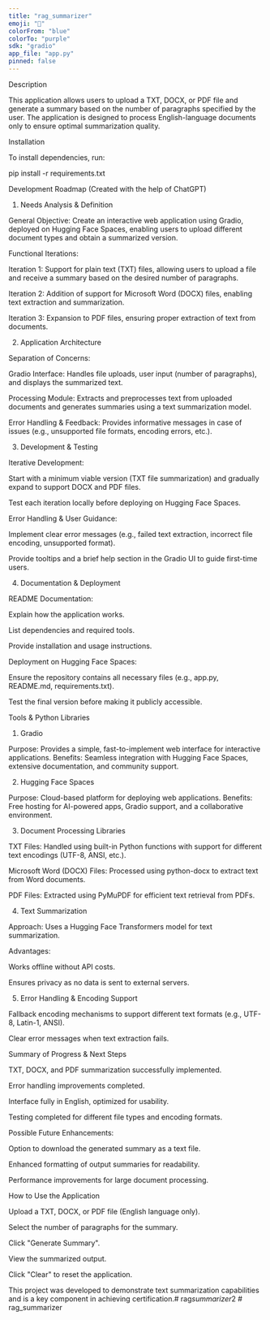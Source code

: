 ```yaml
---
title: "rag_summarizer"
emoji: "🚀"
colorFrom: "blue"
colorTo: "purple"
sdk: "gradio"
app_file: "app.py"
pinned: false
---
```



Description

This application allows users to upload a TXT, DOCX, or PDF file and generate a summary based on the number of paragraphs specified by the user. The application is designed to process English-language documents only to ensure optimal summarization quality.

Installation

To install dependencies, run:

pip install -r requirements.txt

Development Roadmap (Created with the help of ChatGPT)

1. Needs Analysis & Definition

General Objective: Create an interactive web application using Gradio, deployed on Hugging Face Spaces, enabling users to upload different document types and obtain a summarized version.

Functional Iterations:

Iteration 1: Support for plain text (TXT) files, allowing users to upload a file and receive a summary based on the desired number of paragraphs.

Iteration 2: Addition of support for Microsoft Word (DOCX) files, enabling text extraction and summarization.

Iteration 3: Expansion to PDF files, ensuring proper extraction of text from documents.

2. Application Architecture

Separation of Concerns:

Gradio Interface: Handles file uploads, user input (number of paragraphs), and displays the summarized text.

Processing Module: Extracts and preprocesses text from uploaded documents and generates summaries using a text summarization model.

Error Handling & Feedback: Provides informative messages in case of issues (e.g., unsupported file formats, encoding errors, etc.).

3. Development & Testing

Iterative Development:

Start with a minimum viable version (TXT file summarization) and gradually expand to support DOCX and PDF files.

Test each iteration locally before deploying on Hugging Face Spaces.

Error Handling & User Guidance:

Implement clear error messages (e.g., failed text extraction, incorrect file encoding, unsupported format).

Provide tooltips and a brief help section in the Gradio UI to guide first-time users.

4. Documentation & Deployment

README Documentation:

Explain how the application works.

List dependencies and required tools.

Provide installation and usage instructions.

Deployment on Hugging Face Spaces:

Ensure the repository contains all necessary files (e.g., app.py, README.md, requirements.txt).

Test the final version before making it publicly accessible.

Tools & Python Libraries

1. Gradio

Purpose: Provides a simple, fast-to-implement web interface for interactive applications.
Benefits: Seamless integration with Hugging Face Spaces, extensive documentation, and community support.

2. Hugging Face Spaces

Purpose: Cloud-based platform for deploying web applications.
Benefits: Free hosting for AI-powered apps, Gradio support, and a collaborative environment.

3. Document Processing Libraries

TXT Files: Handled using built-in Python functions with support for different text encodings (UTF-8, ANSI, etc.).

Microsoft Word (DOCX) Files: Processed using python-docx to extract text from Word documents.

PDF Files: Extracted using PyMuPDF for efficient text retrieval from PDFs.

4. Text Summarization

Approach: Uses a Hugging Face Transformers model for text summarization.

Advantages:

Works offline without API costs.

Ensures privacy as no data is sent to external servers.

5. Error Handling & Encoding Support

Fallback encoding mechanisms to support different text formats (e.g., UTF-8, Latin-1, ANSI).

Clear error messages when text extraction fails.

Summary of Progress & Next Steps

TXT, DOCX, and PDF summarization successfully implemented.

Error handling improvements completed.

Interface fully in English, optimized for usability.

Testing completed for different file types and encoding formats.

Possible Future Enhancements:

Option to download the generated summary as a text file.

Enhanced formatting of output summaries for readability.

Performance improvements for large document processing.

How to Use the Application

Upload a TXT, DOCX, or PDF file (English language only).

Select the number of paragraphs for the summary.

Click "Generate Summary".

View the summarized output.

Click "Clear" to reset the application.

This project was developed to demonstrate text summarization capabilities and is a key component in achieving certification.#   r a g _ s u m m a r i z e r _ 2 
 
 #   r a g _ s u m m a r i z e r  
 